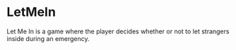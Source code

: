 # LetMeIn
Let Me In is a game where the player decides whether or not to let strangers inside during an emergency. 
